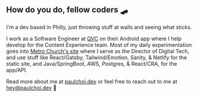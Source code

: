 ## How do you do, fellow coders 🛹

I'm a dev based in Philly, just throwing stuff at walls and seeing what sticks.

I work as a Software Engineer at [QVC](https://www.qvc.com/) on their Android app where I help develop for the Content Experience team. Most of my daily experimentation goes into [Metro Church's site](https://metrophilly.org/) where I serve as the Director of Digital Tech, and use stuff like React/Gatsby, Tailwind/Emotion, Sanity, & Netlify for the static site, and Java/SpringBoot, AWS, Postgres, & React/CRA, for the app/API.

Read more about me at [paulchoi.dev](https://paulchoi.dev/) or feel free to reach out to me at <hey@paulchoi.dev> 👋
